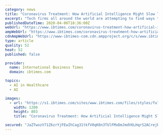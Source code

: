```yaml
---
category: news
title: "Coronavirus Treatment: How Artificial Intelligence Might Slow The Spread Of COVID-19"
excerpt: "Tech firms all around the world are attempting to find ways that artificial intelligence might help fight the spread of coronavirus."
publishedDateTime: 2020-04-06T18:36:00Z
webUrl: "https://www.ibtimes.com/coronavirus-treatment-how-artificial-intelligence-might-slow-spread-covid-19-2953502"
ampWebUrl: "https://www.ibtimes.com/coronavirus-treatment-how-artificial-intelligence-might-slow-spread-covid-19-2953502?amp=1"
cdnAmpWebUrl: "https://www-ibtimes-com.cdn.ampproject.org/c/s/www.ibtimes.com/coronavirus-treatment-how-artificial-intelligence-might-slow-spread-covid-19-2953502?amp=1"
type: article
quality: 52
heat: 52
published: false

provider:
  name: International Business Times
  domain: ibtimes.com

topics:
  - AI in Healthcare
  - AI

images:
  - url: "https://s1.ibtimes.com/sites/www.ibtimes.com/files/styles/full/public/2019/06/10/artificial-intelligence.jpg"
    width: 1200
    height: 803
    title: "Coronavirus Treatment: How Artificial Intelligence Might Slow The Spread Of COVID-19"

secured: "JaZTwozV71Z6zrYjFEwIhCag31tkfV0qK0n3TUlFMxDmJmdV6LHqrS2ACrejRTD+31cDRa4n/AGZsbp/b/OWiRwt/s3rpOEyRUGEENp80dHtKPYEYp2kiaP16yb80KFPjAa3TjGS7ZVrAl+lUNwN5WsqXGGfKRSUVVGrYZXl6dKoKlSx8UUpZUt25WrUyi/J1ggcRkpwgjJAXLY1SG+rqjh5PRxwCI/dPdraY/OOxH7NWVINtrHPWhgWkf4m2QypA32zArslZ2gu5wcB2PXy0mAl3Eh+VJQfmnyDA64pgJYtYtznUFIdFETNbggszVVv;HUaERQvoZpV23KCjaAoq1g=="
---
```


